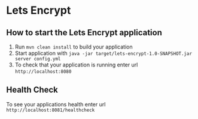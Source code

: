 # Lets Encrypt

How to start the Lets Encrypt application
---

1. Run `mvn clean install` to build your application
1. Start application with `java -jar target/lets-encrypt-1.0-SNAPSHOT.jar server config.yml`
1. To check that your application is running enter url `http://localhost:8080`

Health Check
---

To see your applications health enter url `http://localhost:8081/healthcheck`
